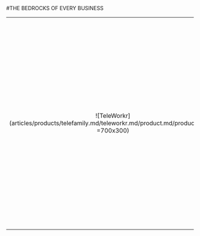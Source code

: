 <div class="product-prod" markdown="1">
#THE BEDROCKS OF EVERY BUSINESS

|||
|:--:|:--:|
| ![TeleWorkr](articles/products/telefamily.md/teleworkr.md/product.md/product.en.svg =700x300) | <h2 class="productheader">ACCOUNTABILITY</h2><p class="productdescription">Through My Teams & Telepresence, employees have transparency, everyone can see each other with Telepresence – same as they would at the office.</p><h2 class="productheader">CONNECTIVITY</h2><p class="productdescription">Secure, fine grained application level access, with next generation reflection based NOVPN technology.</p><h2 class="productheader">COMMUNICATION</h2><p class="productdescription">Secure Video Conferencing, Chat and Secure File Sharing.</p> |
</div>